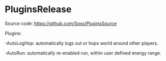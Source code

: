 # PluginsRelease

Source code: https://github.com/Soxs/PluginsSource


Plugins:

-AutoLogHop: automatically logs out or hops world around other players.

-AutoRun: automatically re-enabled run, within user defined energy range.
